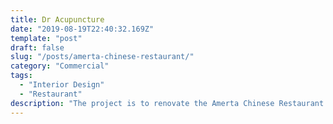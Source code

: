 ```yaml
---
title: Dr Acupuncture
date: "2019-08-19T22:40:32.169Z"
template: "post"
draft: false
slug: "/posts/amerta-chinese-restaurant/"
category: "Commercial"
tags:
  - "Interior Design"
  - "Restaurant"
description: "The project is to renovate the Amerta Chinese Restaurant located in 1 Clifton Ave, Monkstown, Dublin, A94HK85. The client would like to use both the Western and Chinese elements ..."
---
```


